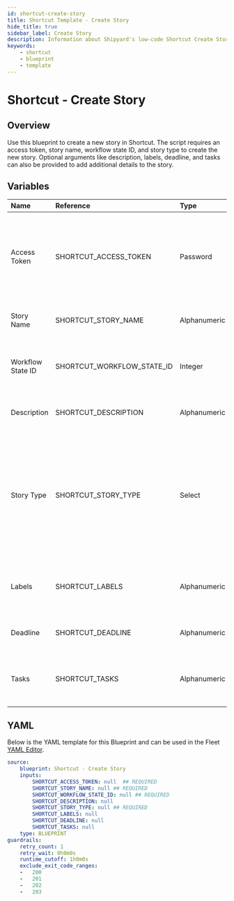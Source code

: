 ```yaml
---
id: shortcut-create-story
title: Shortcut Template - Create Story
hide_title: true
sidebar_label: Create Story
description: Information about Shipyard's low-code Shortcut Create Story blueprint. Creates a new story in shortcut 
keywords:
    - shortcut
    - blueprint
    - template
---
```


# Shortcut - Create Story

## Overview
Use this blueprint to create a new story in Shortcut. The script requires an access token, story name, workflow state ID, and story type to create the new story. Optional arguments like description, labels, deadline, and tasks can also be provided to add additional details to the story.

## Variables

| Name | Reference | Type | Required | Default | Options | Description |
|:-----|:----------|:-----|:---------|:--------|:--------|:------------|
| Access Token | SHORTCUT_ACCESS_TOKEN  | Password |:white_check_mark: | - | - | In order to generate a Workspace specific API token, navigate to Settings > Your Account > API Tokens. |
| Story Name | SHORTCUT_STORY_NAME  | Alphanumeric |:white_check_mark: | - | - | The name/title of the new story. |
| Workflow State ID | SHORTCUT_WORKFLOW_STATE_ID  | Integer |:white_check_mark: | - | - | The ID of the workflow state for the new story. |
| Description | SHORTCUT_DESCRIPTION  | Alphanumeric |:heavy_minus_sign: | - | - | The description of the new story. |
| Story Type | SHORTCUT_STORY_TYPE  | Select |:white_check_mark: | - | Feature: `feature`<br></br><br></br>Bug: `bug`<br></br><br></br>Chore: `chore`<br></br><br></br> | The type of the new story (feature, bug, or chore). |
| Labels | SHORTCUT_LABELS  | Alphanumeric |:heavy_minus_sign: | - | - | Comma-separated labels to be added to the new story. |
| Deadline | SHORTCUT_DEADLINE  | Alphanumeric |:heavy_minus_sign: | - | - | The deadline for the new story. |
| Tasks | SHORTCUT_TASKS  | Alphanumeric |:heavy_minus_sign: | - | - | Comma-separated tasks to be added to the new story. |


## YAML
Below is the YAML template for this Blueprint and can be used in the Fleet [YAML Editor](../../reference/fleets/yaml-editor.md).
```yaml
source:
    blueprint: Shortcut - Create Story
    inputs:
        SHORTCUT_ACCESS_TOKEN: null  ## REQUIRED
        SHORTCUT_STORY_NAME: null ## REQUIRED
        SHORTCUT_WORKFLOW_STATE_ID: null ## REQUIRED
        SHORTCUT_DESCRIPTION: null
        SHORTCUT_STORY_TYPE: null ## REQUIRED
        SHORTCUT_LABELS: null
        SHORTCUT_DEADLINE: null
        SHORTCUT_TASKS: null
    type: BLUEPRINT
guardrails:
    retry_count: 1
    retry_wait: 0h0m0s
    runtime_cutoff: 1h0m0s
    exclude_exit_code_ranges:
    -   200
    -   201
    -   202
    -   203

```
